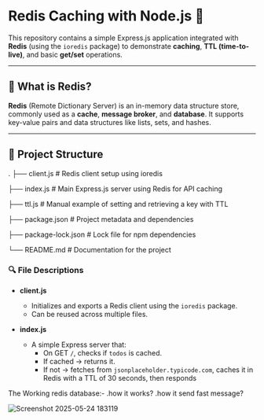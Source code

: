 # Redis Caching with Node.js 🚀

This repository contains a simple Express.js application integrated with **Redis** (using the `ioredis` package) to demonstrate **caching**, **TTL (time-to-live)**, and basic **get/set** operations.

---

## 📌 What is Redis?

**Redis** (Remote Dictionary Server) is an in-memory data structure store, commonly used as a **cache**, **message broker**, and **database**. It supports key-value pairs and data structures like lists, sets, and hashes.

---

## 📁 Project Structure
.
├── client.js # Redis client setup using ioredis

├── index.js # Main Express.js server using Redis for API caching

├── ttl.js # Manual example of setting and retrieving a key with TTL

├── package.json # Project metadata and dependencies

├── package-lock.json # Lock file for npm dependencies

└── README.md # Documentation for the project

### 🔍 File Descriptions

- **client.js**
  - Initializes and exports a Redis client using the `ioredis` package.
  - Can be reused across multiple files.

- **index.js**
  - A simple Express server that:
    - On GET `/`, checks if `todos` is cached.
    - If cached → returns it.
    - If not → fetches from `jsonplaceholder.typicode.com`, caches it in Redis with a TTL of 30 seconds, then responds


The Working redis database:- 
.how  it works?
.how it send fast message?


![Screenshot 2025-05-24 183119](https://github.com/user-attachments/assets/6cfd6f05-fd71-4924-98f8-081dfc1eddf4)








